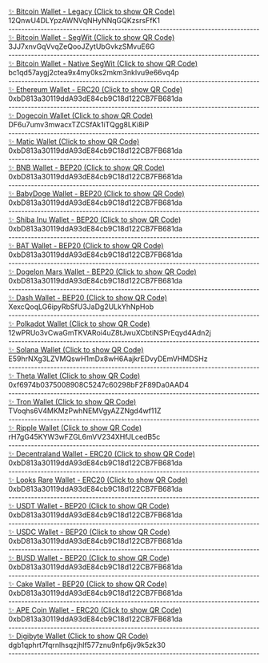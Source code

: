 <br>
<a href="https://github.com/alexsantos0992/alexsantos0992/blob/main/assets/SafePal%20-%20Bitcoin%20Wallet%20-%20Legacy.png">✨ Bitcoin Wallet - Legacy (Click to show QR Code)<br></a>
12QnwU4DLYpzAWNVqNHyNNqGQKzsrsFfK1<br>
------------------------------------------------------------------------------<br>
<a href="https://github.com/alexsantos0992/alexsantos0992/blob/main/assets/SafePal%20-%20Bitcoin%20Wallet%20-%20SegWit.png">✨ Bitcoin Wallet - SegWit (Click to show QR Code)<br></a>
3JJ7xnvGqVvqZeQooJZytUbGvkzSMvuE6G<br>
------------------------------------------------------------------------------<br>
<a href="https://github.com/alexsantos0992/alexsantos0992/blob/main/assets/SafePal%20-%20Bitcoin%20Wallet%20-%20Native%20SegWit.jpg">✨ Bitcoin Wallet - Native SegWit (Click to show QR Code)<br></a>
bc1qd57aygj2ctea9x4my0ks2mkm3nklvu9e66vq4p<br>
------------------------------------------------------------------------------<br>
<a href="https://github.com/alexsantos0992/alexsantos0992/blob/main/assets/SafePal%20-%20Ethereum%20Wallet%20-%20ERC20.jpeg">✨ Ethereum Wallet - ERC20 (Click to show QR Code)<br></a>
0xbD813a30119ddA93dE84cb9C18d122CB7FB681da<br>
------------------------------------------------------------------------------<br>
<a href="https://github.com/alexsantos0992/alexsantos0992/blob/main/assets/SafePal%20-%20Dogecoin%20Wallet.jpeg">✨ Dogecoin Wallet (Click to show QR Code)<br></a>
DF6u7umv3mwacxTZCSfAk1iTQgg8LKi8iP<br>
------------------------------------------------------------------------------<br>
<a href="https://github.com/alexsantos0992/alexsantos0992/blob/main/assets/SafePal%20-%20Matic%20Wallet.jpeg">✨ Matic Wallet (Click to show QR Code)<br></a>
0xbD813a30119ddA93dE84cb9C18d122CB7FB681da<br>
------------------------------------------------------------------------------<br>
<a href="https://github.com/alexsantos0992/alexsantos0992/blob/main/assets/SafePal%20-%20BNB%20Wallet%20-%20BEP20.jpeg">✨ BNB Wallet - BEP20 (Click to show QR Code)<br></a>
0xbD813a30119ddA93dE84cb9C18d122CB7FB681da<br>
------------------------------------------------------------------------------<br>
<a href="https://github.com/alexsantos0992/alexsantos0992/blob/main/assets/SafePal%20-%20BabyDoge%20Wallet%20-%20BEP20.jpeg">✨ BabyDoge Wallet - BEP20 (Click to show QR Code)<br></a>
0xbD813a30119ddA93dE84cb9C18d122CB7FB681da<br>
------------------------------------------------------------------------------<br>
<a href="https://github.com/alexsantos0992/alexsantos0992/blob/main/assets/SafePal%20-%20Shiba%20Inu%20Wallet%20-%20BEP20.jpeg">✨ Shiba Inu Wallet - BEP20 (Click to show QR Code)<br></a>
0xbD813a30119ddA93dE84cb9C18d122CB7FB681da<br>
------------------------------------------------------------------------------<br>
<a href="https://github.com/alexsantos0992/alexsantos0992/blob/main/assets/SafePal%20-%20BAT%20Wallet%20-%20BEP20.jpeg">✨ BAT Wallet - BEP20 (Click to show QR Code)<br></a>
0xbD813a30119ddA93dE84cb9C18d122CB7FB681da<br>
------------------------------------------------------------------------------<br>
<a href="https://github.com/alexsantos0992/alexsantos0992/blob/main/assets/SafePal%20-%20Dogelon%20Mars%20Wallet%20-%20BEP20.jpeg">✨ Dogelon Mars Wallet - BEP20 (Click to show QR Code)<br></a>
0xbD813a30119ddA93dE84cb9C18d122CB7FB681da<br>
------------------------------------------------------------------------------<br>
<a href="https://github.com/alexsantos0992/alexsantos0992/blob/main/assets/SafePal%20-%20Dash%20Wallet%20-%20BEP20.jpeg">✨ Dash Wallet - BEP20 (Click to show QR Code)<br></a>
XexcQoqLG6ipyRbSfU3JaDg2ULkYhNpHob<br>
------------------------------------------------------------------------------<br>
<a href="https://github.com/alexsantos0992/alexsantos0992/blob/main/assets/SafePal%20-%20Polkadot%20Wallet.jpeg">✨ Polkadot Wallet (Click to show QR Code)<br></a>
12wPRUo3vCwaGmTKVARoi4uZ8tJwuXCbtiNSPrEqyd4Adn2j<br>
------------------------------------------------------------------------------<br>
<a href="https://github.com/alexsantos0992/alexsantos0992/blob/main/assets/SafePal%20-%20Solana%20Wallet.jpeg">✨ Solana Wallet (Click to show QR Code)<br></a>
E59hrNXg3LZVMQswH1mDx8wH6AajkrEDvyDEmVHMDSHz<br>
------------------------------------------------------------------------------<br>
<a href="https://github.com/alexsantos0992/alexsantos0992/blob/main/assets/SafePal%20-%20Theta%20Wallet.jpeg">✨ Theta Wallet (Click to show QR Code)<br></a>
0xf6974b0375008908C5247c60298bF2F89Da0AAD4<br>
------------------------------------------------------------------------------<br>
<a href="https://github.com/alexsantos0992/alexsantos0992/blob/main/assets/SafePal%20-%20Tron%20Wallet.jpeg">✨ Tron Wallet (Click to show QR Code)<br></a>
TVoqhs6V4MKMzPwhNEMVgyAZZNgd4wf11Z<br>
------------------------------------------------------------------------------<br>
<a href="https://github.com/alexsantos0992/alexsantos0992/blob/main/assets/SafePal%20-%20Ripple%20Wallet.jpeg">✨ Ripple Wallet (Click to show QR Code)<br></a>
rH7gG45KYW3wFZGL6mVV234XHfJLcedB5c<br>
------------------------------------------------------------------------------<br>
<a href="https://github.com/alexsantos0992/alexsantos0992/blob/main/assets/SafePal%20-%20Decentraland%20Wallet%20-%20ERC20.jpeg">✨ Decentraland Wallet - ERC20 (Click to show QR Code)<br></a>
0xbD813a30119ddA93dE84cb9C18d122CB7FB681da<br>
------------------------------------------------------------------------------<br>
<a href="https://github.com/alexsantos0992/alexsantos0992/blob/main/assets/SafePal%20-%20Looks%20Rare%20Wallet%20-%20ERC20.jpeg">✨ Looks Rare Wallet - ERC20 (Click to show QR Code)<br></a>
0xbD813a30119ddA93dE84cb9C18d122CB7FB681da<br>
------------------------------------------------------------------------------<br>
<a href="https://github.com/alexsantos0992/alexsantos0992/blob/main/assets/SafePal%20-%20USDT%20Wallet%20-%20BEP20.jpeg">✨ USDT Wallet - BEP20 (Click to show QR Code)<br></a>
0xbD813a30119ddA93dE84cb9C18d122CB7FB681da<br>
------------------------------------------------------------------------------<br>
<a href="https://github.com/alexsantos0992/alexsantos0992/blob/main/assets/SafePal%20-%20USDC%20Wallet%20-%20BEP20.jpeg">✨ USDC Wallet - BEP20 (Click to show QR Code)<br></a>
0xbD813a30119ddA93dE84cb9C18d122CB7FB681da<br>
------------------------------------------------------------------------------<br>
<a href="https://github.com/alexsantos0992/alexsantos0992/blob/main/assets/SafePal%20-%20BUSD%20Wallet%20-%20BEP20.jpeg">✨ BUSD Wallet - BEP20 (Click to show QR Code)<br></a>
0xbD813a30119ddA93dE84cb9C18d122CB7FB681da<br>
------------------------------------------------------------------------------<br>
<a href="https://github.com/alexsantos0992/alexsantos0992/blob/main/assets/SafePal%20-%20Cake%20Wallet%20-%20BEP20.jpeg">✨ Cake Wallet - BEP20 (Click to show QR Code)<br></a>
0xbD813a30119ddA93dE84cb9C18d122CB7FB681da<br>
------------------------------------------------------------------------------<br>
<a href="https://github.com/alexsantos0992/alexsantos0992/blob/main/assets/SafePal%20-%20APE%20Coin%20Wallet%20-%20ERC20.jpeg">✨ APE Coin Wallet - ERC20 (Click to show QR Code)<br></a>
0xbD813a30119ddA93dE84cb9C18d122CB7FB681da<br>
------------------------------------------------------------------------------<br>
<a href="https://github.com/alexsantos0992/alexsantos0992/blob/main/assets/SafePal%20-%20Digibyte%20Wallet.jpeg">✨ Digibyte Wallet (Click to show QR Code)<br></a>
dgb1qphrt7fqrnlhsqzjhlf577znu9nfp6jv9k5zk30<br>
------------------------------------------------------------------------------<br>
